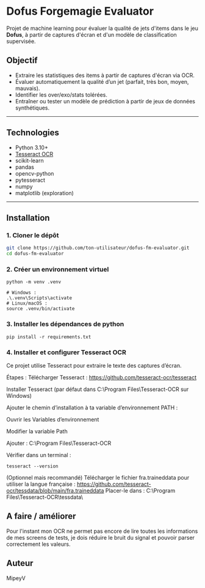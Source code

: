 # Dofus Forgemagie Evaluator

Projet de machine learning pour évaluer la qualité de jets d'items dans le jeu **Dofus**, à partir de captures d'écran et d'un modèle de classification supervisée.

## Objectif

- Extraire les statistiques des items à partir de captures d'écran via OCR.
- Évaluer automatiquement la qualité d’un jet (parfait, très bon, moyen, mauvais).
- Identifier les over/exo/stats tolérées.
- Entraîner ou tester un modèle de prédiction à partir de jeux de données synthétiques.

---

## Technologies

- Python 3.10+
- [Tesseract OCR](https://github.com/tesseract-ocr/tesseract)
- scikit-learn
- pandas
- opencv-python
- pytesseract
- numpy
- matplotlib (exploration)

---

## Installation

### 1. Cloner le dépôt

```bash
git clone https://github.com/ton-utilisateur/dofus-fm-evaluator.git
cd dofus-fm-evaluator
```

### 2. Créer un environnement virtuel

```
python -m venv .venv
```

```Activer son environnement virtuel
# Windows :
.\.venv\Scripts\activate
# Linux/macOS :
source .venv/bin/activate
```

### 3. Installer les dépendances de python
```
pip install -r requirements.txt
```
### 4. Installer et configurer Tesseract OCR

Ce projet utilise Tesseract pour extraire le texte des captures d’écran.

Étapes :
Télécharger Tesseract :
https://github.com/tesseract-ocr/tesseract

Installer Tesseract (par défaut dans C:\Program Files\Tesseract-OCR sur Windows)

Ajouter le chemin d’installation à ta variable d’environnement PATH :

Ouvrir les Variables d’environnement

Modifier la variable Path

Ajouter : C:\Program Files\Tesseract-OCR

Vérifier dans un terminal :

```
tesseract --version
```
(Optionnel mais recommandé) Télécharger le fichier fra.traineddata pour utiliser la langue française :
https://github.com/tesseract-ocr/tessdata/blob/main/fra.traineddata
Placer-le dans :
C:\Program Files\Tesseract-OCR\tessdata\

## A faire / améliorer
Pour l'instant mon OCR ne permet pas encore de lire toutes les informations de mes screens de tests, je dois réduire le bruit du signal et pouvoir parser correctement les valeurs.

## Auteur
MipeyV
